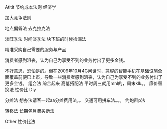 Atitit 节约成本法则  经济学

加大竞争法则

地点偏僻法
去克拉克法

淡旺季法 时间淡季法
块下班的时候捡漏法


精准采购自己需要的服务与产品

消费者感到沮丧，认为自己为享受不到的业务付出了更多金钱。

不好意思，恐怕是的。但在2009年10月4G问世时，兼容的智能手机在基础设施全面覆盖前便已上市，导致一些消费者感到沮丧，认为自己为享受不到的业务付出了更多金钱。
组合法 综合起来 高低搭配法
平时周三就用mnl的，周末klk。。
廉价替换法 性价比
Diy

分摊法
想办法请客一起aa分摊费用法。。
交通可用拼车法。。。
约炮群p法

转移法
长期包月费买断法

Other 性价比法
